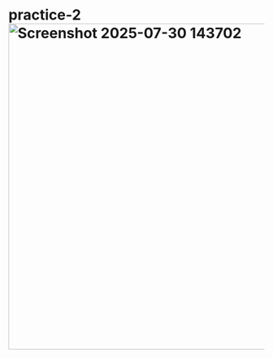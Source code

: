 # practice-2<img width="892" height="641" alt="Screenshot 2025-07-30 143702" src="https://github.com/user-attachments/assets/41cae1bc-1672-4967-8744-b8a644659043" />
